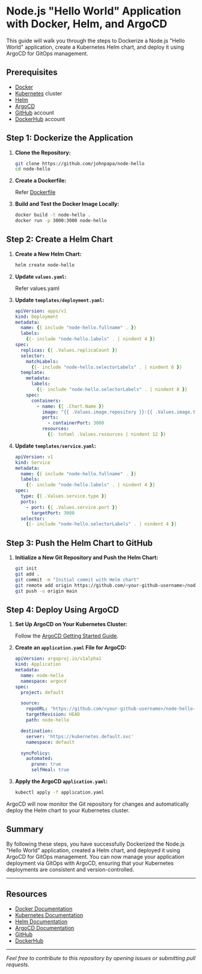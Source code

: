 # Node.js "Hello World" Application with Docker, Helm, and ArgoCD

This guide will walk you through the steps to Dockerize a Node.js "Hello World" application, create a Kubernetes Helm chart, and deploy it using ArgoCD for GitOps management.

## Prerequisites

- [Docker](https://www.docker.com/)
- [Kubernetes](https://kubernetes.io/) cluster
- [Helm](https://helm.sh/)
- [ArgoCD](https://argoproj.github.io/argo-cd/)
- [GitHub](https://github.com/) account
- [DockerHub](https://hub.docker.com/) account

## Step 1: Dockerize the Application

1. **Clone the Repository:**

    ```sh
    git clone https://github.com/johnpapa/node-hello
    cd node-hello
    ```

2. **Create a Dockerfile:**

    Refer [Dockerfile](Dockerfile)

4. **Build and Test the Docker Image Locally:**

    ```sh
    docker build -t node-hello .
    docker run -p 3000:3000 node-hello
    ```

## Step 2: Create a Helm Chart

1. **Create a New Helm Chart:**

    ```sh
    helm create node-hello
    ```

2. **Update `values.yaml`:**

    Refer values.yaml

3. **Update `templates/deployment.yaml`:**

    ```yaml
    apiVersion: apps/v1
    kind: Deployment
    metadata:
      name: {{ include "node-hello.fullname" . }}
      labels:
        {{- include "node-hello.labels" . | nindent 4 }}
    spec:
      replicas: {{ .Values.replicaCount }}
      selector:
        matchLabels:
          {{- include "node-hello.selectorLabels" . | nindent 6 }}
      template:
        metadata:
          labels:
            {{- include "node-hello.selectorLabels" . | nindent 8 }}
        spec:
          containers:
            - name: {{ .Chart.Name }}
              image: "{{ .Values.image.repository }}:{{ .Values.image.tag }}"
              ports:
                - containerPort: 3000
              resources:
                {{- toYaml .Values.resources | nindent 12 }}
    ```

4. **Update `templates/service.yaml`:**

    ```yaml
    apiVersion: v1
    kind: Service
    metadata:
      name: {{ include "node-hello.fullname" . }}
      labels:
        {{- include "node-hello.labels" . | nindent 4 }}
    spec:
      type: {{ .Values.service.type }}
      ports:
        - port: {{ .Values.service.port }}
          targetPort: 3000
      selector:
        {{- include "node-hello.selectorLabels" . | nindent 4 }}
    ```

## Step 3: Push the Helm Chart to GitHub

1. **Initialize a New Git Repository and Push the Helm Chart:**

    ```sh
    git init
    git add .
    git commit -m "Initial commit with Helm chart"
    git remote add origin https://github.com/<your-github-username>/node-hello-helm.git
    git push -u origin main
    ```

## Step 4: Deploy Using ArgoCD

1. **Set Up ArgoCD on Your Kubernetes Cluster:**

    Follow the [ArgoCD Getting Started Guide](https://argo-cd.readthedocs.io/en/stable/getting_started/).

2. **Create an `application.yaml` File for ArgoCD:**

    ```yaml
    apiVersion: argoproj.io/v1alpha1
    kind: Application
    metadata:
      name: node-hello
      namespace: argocd
    spec:
      project: default

      source:
        repoURL: 'https://github.com/<your-github-username>/node-hello-helm'
        targetRevision: HEAD
        path: node-hello

      destination:
        server: 'https://kubernetes.default.svc'
        namespace: default

      syncPolicy:
        automated:
          prune: true
          selfHeal: true
    ```

3. **Apply the ArgoCD `application.yaml`:**

    ```sh
    kubectl apply -f application.yaml
    ```

ArgoCD will now monitor the Git repository for changes and automatically deploy the Helm chart to your Kubernetes cluster.

## Summary

By following these steps, you have successfully Dockerized the Node.js "Hello World" application, created a Helm chart, and deployed it using ArgoCD for GitOps management. You can now manage your application deployment via GitOps with ArgoCD, ensuring that your Kubernetes deployments are consistent and version-controlled.

---

## Resources

- [Docker Documentation](https://docs.docker.com/)
- [Kubernetes Documentation](https://kubernetes.io/docs/home/)
- [Helm Documentation](https://helm.sh/docs/)
- [ArgoCD Documentation](https://argo-cd.readthedocs.io/en/stable/)
- [GitHub](https://github.com/)
- [DockerHub](https://hub.docker.com/)

---

*Feel free to contribute to this repository by opening issues or submitting pull requests.*
